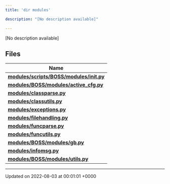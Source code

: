 ```yaml
---
title: 'dir modules'

description: "[No description available]"

---
```







[No description available]

## Files

| Name           |
| -------------- |
| **[modules/scripts/BOSS/modules/__init__.py](/documentation/code/darkbit_development/files/scripts_2boss_2modules_2____init_____8py/#file-scripts/boss/modules/--init--.py)**  |
| **[modules/BOSS/modules/active_cfg.py](/documentation/code/darkbit_development/files/boss_2modules_2active__cfg_8py/#file-boss/modules/active-cfg.py)**  |
| **[modules/classparse.py](/documentation/code/darkbit_development/files/classparse_8py/#file-classparse.py)**  |
| **[modules/classutils.py](/documentation/code/darkbit_development/files/classutils_8py/#file-classutils.py)**  |
| **[modules/exceptions.py](/documentation/code/darkbit_development/files/exceptions_8py/#file-exceptions.py)**  |
| **[modules/filehandling.py](/documentation/code/darkbit_development/files/filehandling_8py/#file-filehandling.py)**  |
| **[modules/funcparse.py](/documentation/code/darkbit_development/files/funcparse_8py/#file-funcparse.py)**  |
| **[modules/funcutils.py](/documentation/code/darkbit_development/files/funcutils_8py/#file-funcutils.py)**  |
| **[modules/BOSS/modules/gb.py](/documentation/code/darkbit_development/files/boss_2modules_2gb_8py/#file-boss/modules/gb.py)**  |
| **[modules/infomsg.py](/documentation/code/darkbit_development/files/infomsg_8py/#file-infomsg.py)**  |
| **[modules/BOSS/modules/utils.py](/documentation/code/darkbit_development/files/boss_2modules_2utils_8py/#file-boss/modules/utils.py)**  |






-------------------------------

Updated on 2022-08-03 at 00:01:01 +0000

